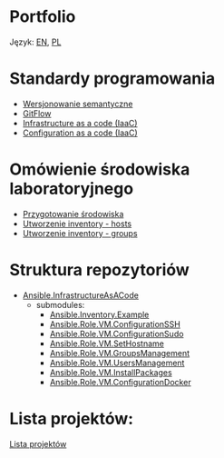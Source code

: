 Portfolio
=========

Język: [EN](README.md), [PL](README.PL.md)

Standardy programowania
=========
 - [Wersjonowanie semantyczne](programming_standards/PL/SemanticVersioning.md)
 - [GitFlow](programming_standards/PL/Gitflow.md)
 - [Infrastructure as a code (IaaC)](infrastructure_as_code/PL/Overview.md)
 - [Configuration as a code (IaaC)](configuration_as_code/PL/Overview.md)

Omówienie środowiska laboratoryjnego
=========
 - [Przygotowanie środowiska](laboratory_environment/PL/Overview.md)
 - [Utworzenie inventory - hosts](laboratory_environment/PL/Hosts.md)
 - [Utworzenie inventory - groups](laboratory_environment/PL/Groups.md)


Struktura repozytoriów
=========
- [Ansible.InfrastructureAsACode](https://github.com/wolfsea89/Ansible.InfrastructureAsACode.git)
  - submodules:
    - [Ansible.Inventory.Example](https://github.com/wolfsea89/Ansible.Inventory.Example.git)
    - [Ansible.Role.VM.ConfigurationSSH](https://github.com/wolfsea89/Ansible.Role.VM.ConfigurationSSH.git)
    - [Ansible.Role.VM.ConfigurationSudo](https://github.com/wolfsea89/Ansible.Role.VM.ConfigurationSudo.git)
    - [Ansible.Role.VM.SetHostname](https://github.com/wolfsea89/Ansible.Role.VM.SetHostname.git)
    - [Ansible.Role.VM.GroupsManagement](https://github.com/wolfsea89/Ansible.Role.VM.GroupsManagement.git)
    - [Ansible.Role.VM.UsersManagement](https://github.com/wolfsea89/Ansible.Role.VM.UsersManagement.git)
    - [Ansible.Role.VM.InstallPackages](https://github.com/wolfsea89/Ansible.Role.VM.InstallPackages.git)
    - [Ansible.Role.VM.ConfigurationDocker](https://github.com/wolfsea89/Ansible.Role.VM.ConfigurationDocker.git)

Lista projektów:
=========
[Lista projektów](https://github.com/users/wolfsea89/projects/11)